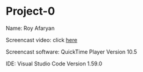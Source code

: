 # Project-0

Name: Roy Afaryan

Screencast video: click [here](https://youtu.be/F0eYwrchQwI)

Screencast software: QuickTime Player Version 10.5

IDE: Visual Studio Code Version 1.59.0
